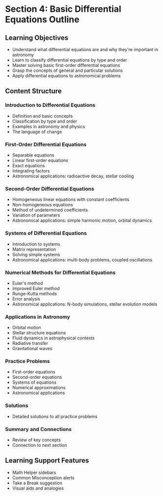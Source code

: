 # Section 4: Basic Differential Equations Outline

## Learning Objectives
- Understand what differential equations are and why they're important in astronomy
- Learn to classify differential equations by type and order
- Master solving basic first-order differential equations
- Grasp the concepts of general and particular solutions
- Apply differential equations to astronomical problems

## Content Structure

### Introduction to Differential Equations
- Definition and basic concepts
- Classification by type and order
- Examples in astronomy and physics
- The language of change

### First-Order Differential Equations
- Separable equations
- Linear first-order equations
- Exact equations
- Integrating factors
- Astronomical applications: radioactive decay, stellar cooling

### Second-Order Differential Equations
- Homogeneous linear equations with constant coefficients
- Non-homogeneous equations
- Method of undetermined coefficients
- Variation of parameters
- Astronomical applications: simple harmonic motion, orbital dynamics

### Systems of Differential Equations
- Introduction to systems
- Matrix representation
- Solving simple systems
- Astronomical applications: multi-body problems, coupled oscillations

### Numerical Methods for Differential Equations
- Euler's method
- Improved Euler method
- Runge-Kutta methods
- Error analysis
- Astronomical applications: N-body simulations, stellar evolution models

### Applications in Astronomy
- Orbital motion
- Stellar structure equations
- Fluid dynamics in astrophysical contexts
- Radiative transfer
- Gravitational waves

### Practice Problems
- First-order equations
- Second-order equations
- Systems of equations
- Numerical approximations
- Astronomical applications

### Solutions
- Detailed solutions to all practice problems

### Summary and Connections
- Review of key concepts
- Connection to next section

## Learning Support Features
- Math Helper sidebars
- Common Misconception alerts
- Take a Break suggestion
- Visual aids and analogies
